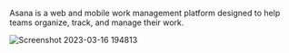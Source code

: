 Asana is a web and mobile work management platform designed to help teams organize, track, and manage their work.

![Screenshot 2023-03-16 194813](https://user-images.githubusercontent.com/99667363/225645953-cf695b90-306c-4bd1-9c4a-77ea4eb5b9d5.png)

